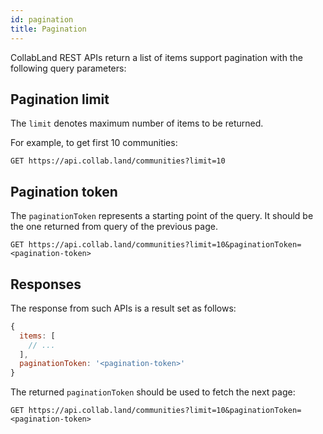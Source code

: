 ```yaml
---
id: pagination
title: Pagination
---
```


CollabLand REST APIs return a list of items support pagination with the
following query parameters:

## Pagination limit

The `limit` denotes maximum number of items to be returned.

For example, to get first 10 communities:

```
GET https://api.collab.land/communities?limit=10
```

## Pagination token

The `paginationToken` represents a starting point of the query. It should be the
one returned from query of the previous page.

```
GET https://api.collab.land/communities?limit=10&paginationToken=<pagination-token>
```

## Responses

The response from such APIs is a result set as follows:

```jsx
{
  items: [
    // ...
  ],
  paginationToken: '<pagination-token>'
}
```

The returned `paginationToken` should be used to fetch the next page:

```
GET https://api.collab.land/communities?limit=10&paginationToken=<pagination-token>
```
